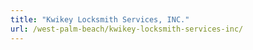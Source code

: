 ```yaml
---
title: "Kwikey Locksmith Services, INC."
url: /west-palm-beach/kwikey-locksmith-services-inc/
---
```

